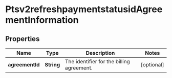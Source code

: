 
# Ptsv2refreshpaymentstatusidAgreementInformation

## Properties
Name | Type | Description | Notes
------------ | ------------- | ------------- | -------------
**agreementId** | **String** | The identifier for the billing agreement.  |  [optional]



